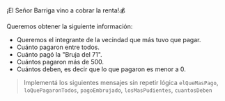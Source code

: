 ¡El Señor Barriga vino a cobrar la renta!:moneybag:

Queremos obtener la siguiente información:

* Queremos el integrante de la vecindad que más tuvo que pagar.
* Cuánto pagaron entre todos.
* Cuánto pagó la "Bruja del 71".
* Cuántos pagaron más de 500.
* Cuántos deben, es decir que lo que pagaron es menor a 0.

> Implementá los siguientes mensajes sin repetir lógica  `elQueMasPago`, `loQuePagaronTodos`, `pagoEmbrujado`, `losMasPudientes`, `cuantosDeben`